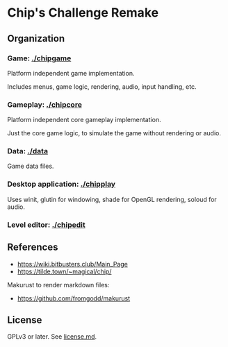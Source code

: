 Chip's Challenge Remake
=======================

Organization
------------

### Game: [./chipgame](./chipgame)

Platform independent game implementation.

Includes menus, game logic, rendering, audio, input handling, etc.

### Gameplay: [./chipcore](./chipcore)

Platform independent core gameplay implementation.

Just the core game logic, to simulate the game without rendering or audio.

### Data: [./data](./data)

Game data files.

### Desktop application: [./chipplay](./chipplay)

Uses winit, glutin for windowing, shade for OpenGL rendering, soloud for audio.

### Level editor: [./chipedit](./chipedit)

References
----------

* https://wiki.bitbusters.club/Main_Page
* https://tilde.town/~magical/chip/

Makurust to render markdown files:

* https://github.com/fromgodd/makurust

License
-------

GPLv3 or later. See [license.md](./license.md).
